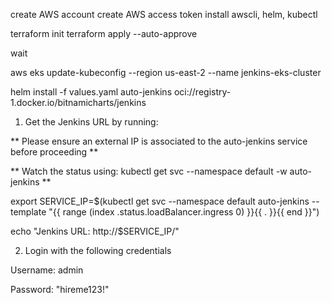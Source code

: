 create AWS account
create AWS access token
install awscli, helm, kubectl

terraform init
terraform apply --auto-approve

wait

aws eks update-kubeconfig --region us-east-2 --name jenkins-eks-cluster

helm install -f values.yaml auto-jenkins oci://registry-1.docker.io/bitnamicharts/jenkins

1. Get the Jenkins URL by running:

** Please ensure an external IP is associated to the auto-jenkins service before proceeding **

** Watch the status using: kubectl get svc --namespace default -w auto-jenkins **

  export SERVICE_IP=$(kubectl get svc --namespace default auto-jenkins --template "{{ range (index .status.loadBalancer.ingress 0) }}{{ . }}{{ end }}")
 
  echo "Jenkins URL: http://$SERVICE_IP/"

2. Login with the following credentials

  Username: admin
  
  Password: "hireme123!"
